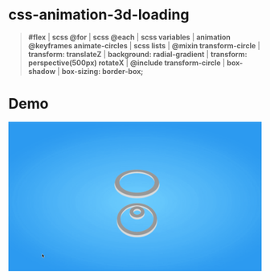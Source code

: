 # css-animation-3d-loading

> **#flex** | **scss @for** | **scss @each** | **scss variables** | **animation @keyframes animate-circles** | **scss lists** | **@mixin transform-circle** | **transform: translateZ** | **background: radial-gradient** | **transform: perspective(500px) rotateX** | **@include transform-circle** | **box-shadow** | **box-sizing: border-box;**

# Demo
<img src="images/demo.gif" alt="animation-3d-loading">


